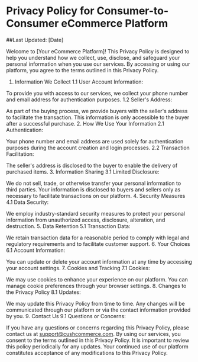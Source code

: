 # Privacy Policy for Consumer-to-Consumer eCommerce Platform

##Last Updated: [Date]

Welcome to [Your eCommerce Platform]! This Privacy Policy is designed to help you understand how we collect, use, disclose, and safeguard your personal information when you use our services. By accessing or using our platform, you agree to the terms outlined in this Privacy Policy.

1. Information We Collect
1.1 User Account Information:

To provide you with access to our services, we collect your phone number and email address for authentication purposes.
1.2 Seller's Address:

As part of the buying process, we provide buyers with the seller's address to facilitate the transaction. This information is only accessible to the buyer after a successful purchase.
2. How We Use Your Information
2.1 Authentication:

Your phone number and email address are used solely for authentication purposes during the account creation and login processes.
2.2 Transaction Facilitation:

The seller's address is disclosed to the buyer to enable the delivery of purchased items.
3. Information Sharing
3.1 Limited Disclosure:

We do not sell, trade, or otherwise transfer your personal information to third parties. Your information is disclosed to buyers and sellers only as necessary to facilitate transactions on our platform.
4. Security Measures
4.1 Data Security:

We employ industry-standard security measures to protect your personal information from unauthorized access, disclosure, alteration, and destruction.
5. Data Retention
5.1 Transaction Data:

We retain transaction data for a reasonable period to comply with legal and regulatory requirements and to facilitate customer support.
6. Your Choices
6.1 Account Information:

You can update or delete your account information at any time by accessing your account settings.
7. Cookies and Tracking
7.1 Cookies:

We may use cookies to enhance your experience on our platform. You can manage cookie preferences through your browser settings.
8. Changes to the Privacy Policy
8.1 Updates:

We may update this Privacy Policy from time to time. Any changes will be communicated through our platform or via the contact information provided by you.
9. Contact Us
9.1 Questions or Concerns:

If you have any questions or concerns regarding this Privacy Policy, please contact us at support@cushcommerce.com.
By using our services, you consent to the terms outlined in this Privacy Policy. It is important to review this policy periodically for any updates. Your continued use of our platform constitutes acceptance of any modifications to this Privacy Policy.
